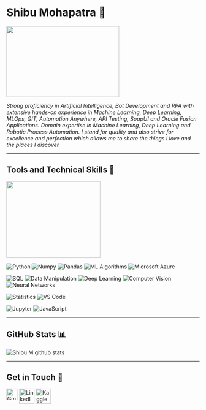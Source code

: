 # Shibu Mohapatra 👋

<img src="https://user-images.githubusercontent.com/69073543/89121725-07178980-d4df-11ea-9fb5-597f3725e5c3.png" width="294" height="185">

*Strong proficiency in Artificial Intelligence, Bot Development and RPA with extensive hands-on experience in Machine Learning, Deep Learning, MLOps, GIT, Automation Anywhere, API Testing, SoapUI and Oracle Fusion Applications. Domain expertise in Machine Learning, Deep Learning and Robotic Process Automation. I stand for quality and also strive for excellence and perfection which allows me to share the things I love and the places I discover.*
<hr>

## Tools and Technical Skills 🧰

<img src="https://user-images.githubusercontent.com/69073543/89121983-421abc80-d4e1-11ea-95f5-04d9589e0c24.png" width="245" height="200">

![Python](https://img.shields.io/badge/Code-Python-informational?style=flat&logo=Python&logoColor=white&color=informational) 
![Numpy](https://img.shields.io/badge/Tools-Numpy-informational?style=flat&logo=Numpy&logoColor=white&color=informational)
![Pandas](https://img.shields.io/badge/Tools-Pandas-informational?style=flat&logo=pandas&logoColor=white&color=informational)
![ML Algorithms](https://img.shields.io/badge/Skill-ML_Algorithms-informational?style=flat&logo=TensorFlow&logoColor=white&color=informational)
![Microsoft Azure](https://img.shields.io/badge/Skill-Microsoft_Azure-informational?style=flat&logo=MicrosoftAzure&logoColor=white&color=informational)

![SQL](https://img.shields.io/badge/Code-SQL-informational?style=flat&logo=oracle&logoColor=white&color=informational)
![Data Manipulation](https://img.shields.io/badge/Skill-Data_Manipulation-informational?style=flat&logo=TensorFlow&logoColor=white&color=informational)
![Deep Learning](https://img.shields.io/badge/Skill-Deep_Learning-informational?style=flat&logo=TensorFlow&logoColor=white&color=informational)
![Computer Vision](https://img.shields.io/badge/Skill-Computer%20Vision-blue)
![Neural Networks](https://img.shields.io/badge/Skill-Neural%20Networks-blue)

![Statistics](https://img.shields.io/badge/Skill-Statistics-informational?style=flat&logo=Numpy&logoColor=white&color=informational)
![VS Code](https://img.shields.io/badge/Software-VS_Code-informational?style=flat&logo=VisualStudioCode&logoColor=white&color=informational)

![Jupyter](https://img.shields.io/badge/Software-Jupyter-informational?style=flat&logo=Jupyter&logoColor=white&color=informational)
![JavaScript](https://img.shields.io/badge/Code-JavaScript-informational?style=flat&logo=JavaScript&logoColor=white&color=informational)



<hr>

## GitHub Stats 📊

![Shibu M github stats](https://github-readme-stats.vercel.app/api/top-langs/?username=MohapatraShibu&layout=donut)
<hr>

## Get in Touch 🤝
<a href="mailto:mohapatrashibu@gmail.com">
    <img align="left" alt="Gmail" width="30px" src="https://www.logo.wine/a/logo/Gmail/Gmail-Logo.wine.svg" />
  </a>

<a href="https://www.linkedin.com/in/shibu-mohapatra/">
    <img align="left" alt="LinkedIn" width="40px" src="https://www.logo.wine/a/logo/LinkedIn/LinkedIn-Logo.wine.svg" />
  </a>
 
 <a href="https://www.kaggle.com/shibumohapatra">
    <img align="left" alt="Kaggle" width="40px" src="https://storage.googleapis.com/kaggle-media/Kaggle%20Brand%20Guidelines%20CMS/png%20logo.png" />
  </a>
